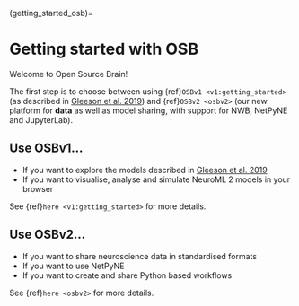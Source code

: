 (getting_started_osb)=
# Getting started with OSB

Welcome to Open Source Brain!

The first step is to choose between using {ref}`OSBv1 <v1:getting_started>` (as described in [Gleeson et al. 2019](https://www.cell.com/neuron/fulltext/S0896-6273(19)30444-1)) and {ref}`OSBv2 <osbv2>` (our new platform for **data** as well as model sharing, with support for NWB, NetPyNE and JupyterLab).

## Use OSBv1...

- If you want to explore the models described in [Gleeson et al. 2019](https://www.cell.com/neuron/fulltext/S0896-6273(19)30444-1)
- If you want to visualise, analyse and simulate NeuroML 2 models in your browser

See {ref}`here <v1:getting_started>` for more details.

## Use OSBv2...

- If you want to share neuroscience data in standardised formats
- If you want to use NetPyNE
- If you want to create and share Python based workflows

See {ref}`here <osbv2>` for more details.
